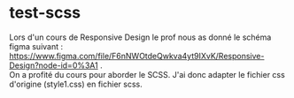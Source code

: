 # test-scss  
Lors d'un cours de Responsive Design le prof nous as donné le schéma figma suivant : https://www.figma.com/file/F6nNWOtdeQwkva4yt9IXvK/Responsive-Design?node-id=0%3A1 .  
On a profité du cours pour aborder le SCSS. J'ai donc adapter le fichier css d'origine (style1.css) en fichier scss.
